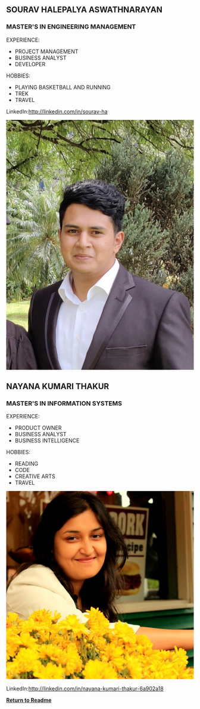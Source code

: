 ## SOURAV HALEPALYA ASWATHNARAYAN
### MASTER'S IN ENGINEERING MANAGEMENT

EXPERIENCE:
* PROJECT MANAGEMENT 
* BUSINESS ANALYST
* DEVELOPER

HOBBIES:
* PLAYING BASKETBALL AND RUNNING
* TREK
* TRAVEL

LinkedIn:http://linkedin.com/in/sourav-ha

![SOURAV](../images/sourav.jpg)


 ## NAYANA KUMARI THAKUR
### MASTER'S IN INFORMATION SYSTEMS
EXPERIENCE:
* PRODUCT OWNER
* BUSINESS ANALYST
* BUSINESS INTELLIGENCE

HOBBIES:
* READING
* CODE
* CREATIVE ARTS
* TRAVEL

 ![NAYANA](../images/nayana.jpg)
 
LinkedIn:http://linkedin.com/in/nayana-kumari-thakur-6a902a18

 [**Return to Readme**](../README.md)


